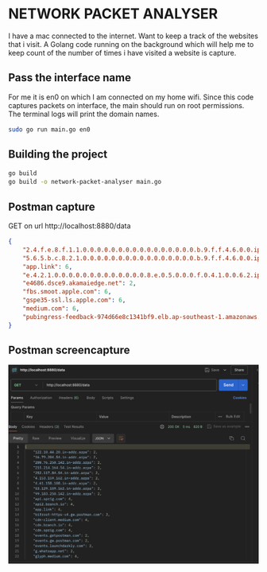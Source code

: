# NETWORK PACKET ANALYSER
I have a mac connected to the internet. Want to keep a track of the websites that i visit. A Golang code running on the background which will help me to keep count of the number of times i have visited a website is capture.

## Pass the interface name 
For me it is en0 on which I am connected on my home wifi. Since this code captures packets on interface, the main should run on root permissions. The terminal logs will print the domain names.

```bash
sudo go run main.go en0
```

## Building the project
```bash
go build  
go build -o network-packet-analyser main.go 
```

## Postman capture
GET on url http://localhost:8880/data
```json
{
    "2.4.f.e.8.f.1.1.0.0.0.0.0.0.0.0.0.0.0.0.0.0.0.0.b.9.f.f.4.6.0.0.ip6.arpa": 2,
    "5.6.5.b.c.8.2.1.0.0.0.0.0.0.0.0.0.0.0.0.0.0.0.0.b.9.f.f.4.6.0.0.ip6.arpa": 2,
    "app.link": 6,
    "e.4.2.1.0.0.0.0.0.0.0.0.0.0.0.0.0.8.e.0.5.0.0.0.f.0.4.1.0.0.6.2.ip6.arpa": 2,
    "e4686.dsce9.akamaiedge.net": 2,
    "fbs.smoot.apple.com": 6,
    "gspe35-ssl.ls.apple.com": 6,
    "medium.com": 6,
    "pubingress-feedback-974d66e8c1341bf9.elb.ap-southeast-1.amazonaws.com": 2
}
```

## Postman screencapture
![Screeshot for API Request](https://github.com/pillaiharish/network-packet-analyser/blob/main/postman_api_response.png)